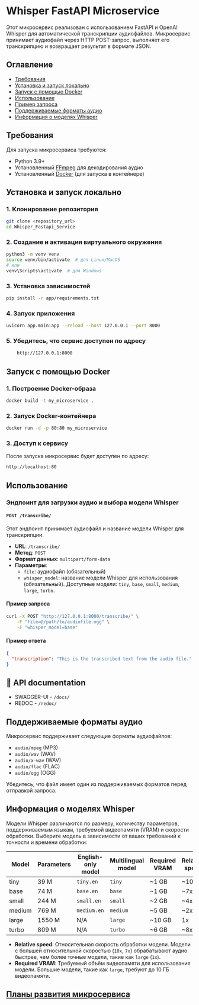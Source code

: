 # Whisper FastAPI Microservice

Этот микросервис реализован с использованием FastAPI и OpenAI Whisper для автоматической транскрипции аудиофайлов. Микросервис принимает аудиофайл через HTTP POST-запрос, выполняет его транскрипцию и возвращает результат в формате JSON.

## Оглавление

- [Требования](#требования)
- [Установка и запуск локально](#установка-и-запуск-локально)
- [Запуск с помощью Docker](#запуск-с-помощью-docker)
- [Использование](#использование)
- [Пример запроса](#пример-запроса)
- [Поддерживаемые форматы аудио](#поддерживаемые-форматы-аудио)
- [Информация о моделях Whisper](#информация-о-моделях-whisper)

## Требования

Для запуска микросервиса требуются:

- Python 3.9+
- Установленный [FFmpeg](https://ffmpeg.org/download.html) для декодирования аудио
- Установленный [Docker](https://docs.docker.com/get-docker/) (для запуска в контейнере)

## Установка и запуск локально

### 1. Клонирование репозитория

```bash
git clone <repository_url>
cd Whisper_Fastapi_Service
```

### 2. Создание и активация виртуального окружения

```bash
python3 -m venv venv
source venv/bin/activate  # для Linux/MacOS
# или
venv\Scripts\activate  # для Windows
```

### 3. Установка зависимостей

```bash
pip install -r app/requirements.txt
```

### 4. Запуск приложения

```bash
uvicorn app.main:app --reload --host 127.0.0.1 --port 8000
```

### 5. Убедитесь, что сервис доступен по адресу

```bash
    http://127.0.0.1:8000
```

## Запуск с помощью Docker

### 1. Построение Docker-образа

```bash
docker build -t my_microservice .
```

### 2. Запуск Docker-контейнера

```bash
docker run -d -p 80:80 my_microservice
```

### 3. Доступ к сервису

После запуска микросервис будет доступен по адресу:

```bash
http://localhost:80
```

## Использование

### Эндпоинт для загрузки аудио и выбора модели Whisper

#### `POST /transcribe/`

Этот эндпоинт принимает аудиофайл и название модели Whisper для транскрипции.

- **URL**: `/transcribe/`
- **Метод**: `POST`
- **Формат данных**: `multipart/form-data`
- **Параметры**:
  - `file`: аудиофайл (обязательный)
  - `whisper_model`: название модели Whisper для использования (обязательный). Доступные модели: `tiny`, `base`, `small`, `medium`, `large`, `turbo`.

#### Пример запроса

```bash
curl -X POST "http://127.0.0.1:8000/transcribe/" \
    -F "file=@/path/to/audiofile.ogg" \
    -F "whisper_model=base"
```

#### Пример ответа

```json
{
  "transcription": "This is the transcribed text from the audio file."
}
```

## 📝 API documentation

- SWAGGER-UI - `/docs/`
- REDOC - `/redoc/`

## Поддерживаемые форматы аудио

Микросервис поддерживает следующие форматы аудиофайлов:

- `audio/mpeg` (MP3)
- `audio/wav` (WAV)
- `audio/x-wav` (WAV)
- `audio/flac` (FLAC)
- `audio/ogg` (OGG)

Убедитесь, что файл имеет один из поддерживаемых форматов перед отправкой запроса.

## Информация о моделях Whisper

Модели Whisper различаются по размеру, количеству параметров, поддерживаемым языкам, требуемой видеопамяти (VRAM) и скорости обработки. Выберите модель в зависимости от ваших требований к точности и времени обработки:

| Model   | Parameters | English-only model | Multilingual model | Required VRAM | Relative speed |
|---------|------------|--------------------|--------------------|---------------|----------------|
| tiny    | 39 M       | `tiny.en`          | `tiny`             | ~1 GB         | ~10x           |
| base    | 74 M       | `base.en`          | `base`             | ~1 GB         | ~7x            |
| small   | 244 M      | `small.en`         | `small`            | ~2 GB         | ~4x            |
| medium  | 769 M      | `medium.en`        | `medium`           | ~5 GB         | ~2x            |
| large   | 1550 M     | N/A                | `large`            | ~10 GB        | 1x             |
| turbo   | 809 M      | N/A                | `turbo`            | ~6 GB         | ~8x            |

- **Relative speed**: Относительная скорость обработки модели. Модели с большей относительной скоростью (`10x`, `7x`) обрабатывают аудио быстрее, чем более точные модели, такие как `large` (`1x`).
- **Required VRAM**: Требуемый объём видеопамяти для использования модели. Большие модели, такие как `large`, требуют до 10 ГБ видеопамяти.

## [Планы развития микросервиса](https://github.com/NewalexOA/Whisper_Fastapi_Service/blob/main/Docs/Fufture_updates.md)
